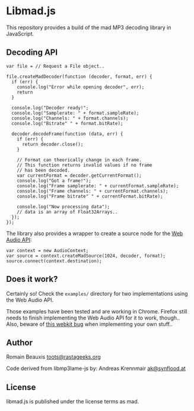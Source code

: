 Libmad.js
========================

This repository provides a build of the mad MP3 decoding library in JavaScript.

Decoding API
------------

```
var file = // Request a File object..

file.createMadDecoder(function (decoder, format, err) {
  if (err) {
    console.log("Error while opening decoder", err);
    return
  }

  console.log("Decoder ready!";
  console.log("Samplerate: " + format.sampleRate);
  console.log("Channels: " + format.channels);
  console.log("Bitrate" " + format.bitRate);

  decoder.decodeFrame(function (data, err) {
    if (err) {
      return decoder.close();
    }
    
    // Format can theorically change in each frame.
    // This function returns invalid values if no frame
    // has been decoded.
    var currentFormat = decoder.getCurrentFormat(); 
    console.log("Got a frame!");
    console.log("Frame samplerate: " + currentFormat.sampleRate);
    console.log("Frame channels: " + currentFormat.channels);
    console.log("Frame bitrate" " + currentFormat.bitRate);
    
    console.log("Now processing data");
    // data is an array of Float32Arrays..
  });
});
```

The library also provides a wrapper to create a source node for the [Web Audio API](https://dvcs.w3.org/hg/audio/raw-file/tip/webaudio/specification.html):

```
var context = new AudioContext;
var source = context.createMadSource(1024, decoder, format);
source.connect(context.destination);
```

Does it work?
-------------

Certainly so! Check the `examples/` directory for two implementations using the Web Audio API. 

Those examples have been tested and are working in Chrome. Firefox still needs to finish implementing the Web Audio API for it to
work, though.. Also, beware of [this webkit bug](https://bugs.webkit.org/show_bug.cgi?id=112521) when implementing your own stuff..

Author
------

Romain Beauxis <toots@rastageeks.org>

Code derived from libmp3lame-js by:
Andreas Krennmair <ak@synflood.at>

License
-------

libmad.js is published under the license terms as mad.
